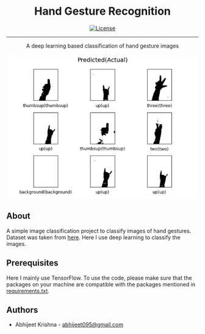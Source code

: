 

<h1 align="center">Hand Gesture Recognition</h1>

<div align="center">

  
  [![License](https://img.shields.io/badge/license-MIT-blue.svg)](/LICENSE)

</div>

---

<p align="center"> A deep learning based classification of hand gesture images
    <br> 
</p>

<p align="center">
  <img src=./output/predictions_sample.png />
</p>

## About <a name = "about"></a>
A simple image classification project to classify images of hand gestures. Dataset was taken from [here](https://www.kaggle.com/datasets/sprakash08/hand-gestures-recognition/). Here I use deep learning to classify the images.

## Prerequisites
Here I mainly use TensorFlow. To use the code, please make sure that the packages on your machine are compatible with the packages mentioned in [requirements.txt](requirements.txt). 

##  Authors <a name = "authors"></a>
- Abhijeet Krishna - [abhijeet095@gmail.com](abhijeet095@gmail.com)

